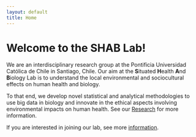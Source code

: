 ```yaml
---
layout: default
title: Home
---
```


# Welcome to the SHAB Lab!

We are an interdisciplinary research group at the Pontificia Universidad Católica de Chile in Santiago, Chile. Our aim at the **S**ituated **H**ealth **A**nd **B**iology Lab is to understand the local environmental and sociocultural effects on human health and biology.

To that end, we develop novel statistical and analytical methodologies to use big data in biology and innovate in the ethical aspects involving environmental impacts on human health. See our [Research](_pages/research) for more information.

If you are interested in joining our lab, see more [information](_pages/positions).
